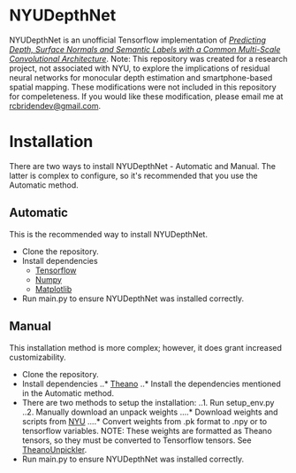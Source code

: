 # NYUDepthNet
NYUDepthNet is an unofficial Tensorflow implementation of *[Predicting Depth, Surface Normals and Semantic Labels with a Common Multi-Scale Convolutional Architecture](https://www.cs.nyu.edu/~deigen/depth/)*. Note: This repository was created for a research project, not associated with NYU, to explore the implications of residual neural networks for monocular depth estimation and smartphone-based spatial mapping. These modifications were not included in this repository for compeleteness. If you would like these modification, please email me at rcbridendev@gmail.com. 


# Installation
There are two ways to install NYUDepthNet - Automatic and Manual. The latter is complex to configure, so it's recommended that you use the Automatic method.

## Automatic 
This is the recommended way to install NYUDepthNet.
* Clone the repository.
* Install dependencies
	* [Tensorflow](https://github.com/tensorflow/tensorflow)
	* [Numpy](https://github.com/numpy/numpy)
	* [Matplotlib](https://github.com/matplotlib/matplotlib)
* Run main.py to ensure NYUDepthNet was installed correctly.

## Manual
This installation method is more complex; however, it does grant increased customizability.
* Clone the repository.
* Install dependencies
..* [Theano](https://github.com/Theano/Theano)
..* Install the dependencies mentioned in the Automatic method.
* There are two methods to setup the installation:
..1. Run setup_env.py
..2. Manually download an unpack weights
....* Download weights and scripts from [NYU](https://cs.nyu.edu/~deigen/depth/)
....* Convert weights from .pk format to .npy or to tensorflow variables. NOTE: These weights are formatted as Theano tensors, so they must be converted to Tensorflow tensors. See [TheanoUnpickler](https://github.com/Rostifar/TheanoUnpickler).
* Run main.py to ensure NYUDepthNet was installed correctly.

